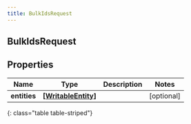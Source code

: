 ```yaml
---
title: BulkIdsRequest
---
```

## BulkIdsRequest

## Properties

|Name | Type | Description | Notes|
|------------ | ------------- | ------------- | -------------|
| **entities** | [**[WritableEntity]**](WritableEntity.html) |  | [optional] |
{: class="table table-striped"}


